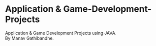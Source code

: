 # Application & Game-Development-Projects <br>
Application & Game Development Projects using JAVA.<br>
By Manav Gathibandhe.<br>

